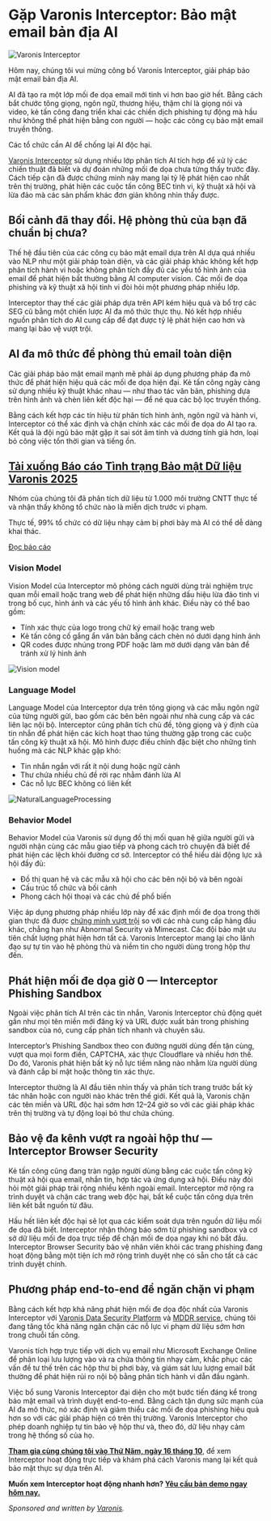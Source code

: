 # Gặp Varonis Interceptor: Bảo mật email bản địa AI

![Varonis Interceptor](https://www.bleepstatic.com/content/posts/2025/10/09/interceptor-email-security.jpg)

Hôm nay, chúng tôi vui mừng công bố Varonis Interceptor, giải pháp bảo mật email bản địa AI.

AI đã tạo ra một lớp mối đe dọa email mới tinh vi hơn bao giờ hết. Bằng cách bắt chước tông giọng, ngôn ngữ, thương hiệu, thậm chí là giọng nói và video, kẻ tấn công đang triển khai các chiến dịch phishing tự động mà hầu như không thể phát hiện bằng con người — hoặc các công cụ bảo mật email truyền thống.

Các tổ chức cần AI để chống lại AI độc hại.

[Varonis Interceptor](https://www.varonis.com/platform/email-security?hsLang=en&utm%5Fsource=bleepingcomputer&utm%5Fmedium=referral&utm%5Fcampaign=bleepingcomputer%5Freferral&utm%5Fcontent=article) sử dụng nhiều lớp phân tích AI tích hợp để xử lý các chiến thuật đã biết và dự đoán những mối đe dọa chưa từng thấy trước đây. Cách tiếp cận đã được chứng minh này mang lại tỷ lệ phát hiện cao nhất trên thị trường, phát hiện các cuộc tấn công BEC tinh vi, kỹ thuật xã hội và lừa đảo mà các sản phẩm khác đơn giản không nhìn thấy được.

## Bối cảnh đã thay đổi. Hệ phòng thủ của bạn đã chuẩn bị chưa?

Thế hệ đầu tiên của các công cụ bảo mật email dựa trên AI dựa quá nhiều vào NLP như một giải pháp toàn diện, và các giải pháp khác không kết hợp phân tích hành vi hoặc không phân tích đầy đủ các yếu tố hình ảnh của email để phát hiện bất thường bằng AI computer vision. Các mối đe dọa phishing và kỹ thuật xã hội tinh vi đòi hỏi một phương pháp nhiều lớp.

Interceptor thay thế các giải pháp dựa trên API kém hiệu quả và bổ trợ các SEG cũ bằng một chiến lược AI đa mô thức thực thụ. Nó kết hợp nhiều nguồn phân tích do AI cung cấp để đạt được tỷ lệ phát hiện cao hơn và mang lại bảo vệ vượt trội.

## AI đa mô thức để phòng thủ email toàn diện

Các giải pháp bảo mật email mạnh mẽ phải áp dụng phương pháp đa mô thức để phát hiện hiệu quả các mối đe dọa hiện đại. Kẻ tấn công ngày càng sử dụng nhiều kỹ thuật khác nhau — như thao tác văn bản, phishing dựa trên hình ảnh và chèn liên kết độc hại — để né qua các bộ lọc truyền thống.

Bằng cách kết hợp các tín hiệu từ phân tích hình ảnh, ngôn ngữ và hành vi, Interceptor có thể xác định và chặn chính xác các mối đe dọa do AI tạo ra. Kết quả là đội ngũ bảo mật gặp ít sai sót âm tính và dương tính giả hơn, loại bỏ công việc tốn thời gian và tiếng ồn.

## [Tải xuống Báo cáo Tình trạng Bảo mật Dữ liệu Varonis 2025](https://info.varonis.com/state-of-data-security-report-2025?utm%5Fsource=bleepingcomputer&utm%5Fmedium=referral&utm%5Fcampaign=bleepingcomputer%5Freferral&utm%5Fcontent=article)

Nhóm của chúng tôi đã phân tích dữ liệu từ 1.000 môi trường CNTT thực tế và nhận thấy không tổ chức nào là miễn dịch trước vi phạm.

Thực tế, 99% tổ chức có dữ liệu nhạy cảm bị phơi bày mà AI có thể dễ dàng khai thác.

[Đọc báo cáo](https://info.varonis.com/state-of-data-security-report-2025?utm%5Fsource=bleepingcomputer&utm%5Fmedium=referral&utm%5Fcampaign=bleepingcomputer%5Freferral&utm%5Fcontent=article)

### Vision Model 

Vision Model của Interceptor mô phỏng cách người dùng trải nghiệm trực quan mỗi email hoặc trang web để phát hiện những dấu hiệu lừa đảo tinh vi trong bố cục, hình ảnh và các yếu tố hình ảnh khác. Điều này có thể bao gồm:

* Tính xác thực của logo trong chữ ký email hoặc trang web
* Kẻ tấn công cố gắng ẩn văn bản bằng cách chèn nó dưới dạng hình ảnh
* QR codes được nhúng trong PDF hoặc làm mờ dưới dạng văn bản để tránh xử lý hình ảnh

![Vision model](https://www.bleepstatic.com/images/news/security/v/varonis/interceptor-email-security/google-account-security-alert.jpg)

### **Language Model** 

Language Model của Interceptor dựa trên tông giọng và các mẫu ngôn ngữ của từng người gửi, bao gồm các bên bên ngoài như nhà cung cấp và các liên lạc nội bộ. Interceptor cũng phân tích chủ đề, tông giọng và ý định của tin nhắn để phát hiện các kích hoạt thao túng thường gặp trong các cuộc tấn công kỹ thuật xã hội. Mô hình được điều chỉnh đặc biệt cho những tình huống mà các NLP khác gặp khó:

* Tin nhắn ngắn với rất ít nội dung hoặc ngữ cảnh
* Thư chứa nhiều chủ đề rời rạc nhằm đánh lừa AI
* Các nỗ lực BEC không có liên kết

![NaturalLanguageProcessing](https://www.bleepstatic.com/images/news/security/v/varonis/interceptor-email-security/visionmodel.jpg)

### **Behavior Model** 

Behavior Model của Varonis sử dụng đồ thị mối quan hệ giữa người gửi và người nhận cùng các mẫu giao tiếp và phong cách trò chuyện đã biết để phát hiện các lệch khỏi đường cơ sở. Interceptor có thể hiểu dải động lực xã hội đầy đủ:

* Đồ thị quan hệ và các mẫu xã hội cho các bên nội bộ và bên ngoài
* Cấu trúc tổ chức và bối cảnh
* Phong cách hội thoại và các chủ đề phổ biến

Việc áp dụng phương pháp nhiều lớp này để xác định mối đe dọa trong thời gian thực đã được [chứng minh vượt trội](https://view.highspot.com/viewer/69a857a25ddd610522b514d03a1e10d6) so với các nhà cung cấp hàng đầu khác, chẳng hạn như Abnormal Security và Mimecast. Các đội bảo mật ưu tiên chất lượng phát hiện hơn tất cả. Varonis Interceptor mang lại cho lãnh đạo sự tự tin vào hệ phòng thủ và niềm tin cho người dùng trong hộp thư đến.

## Phát hiện mối đe dọa giờ 0 — Interceptor Phishing Sandbox

Ngoài việc phân tích AI trên các tin nhắn, Varonis Interceptor chủ động quét gần như mọi tên miền mới đăng ký và URL được xuất bản trong phishing sandbox của nó, cung cấp phân tích nhanh và chuyên sâu.

Interceptor’s Phishing Sandbox theo con đường người dùng đến tận cùng, vượt qua mọi form điền, CAPTCHA, xác thực Cloudflare và nhiều hơn thế. Do đó, Varonis phát hiện bất kỳ nỗ lực tiềm năng nào nhằm lừa người dùng và đánh cắp bí mật hoặc thông tin xác thực.

Interceptor thường là AI đầu tiên nhìn thấy và phân tích trang trước bất kỳ tác nhân hoặc con người nào khác trên thế giới. Kết quả là, Varonis chặn các tên miền và URL độc hại sớm hơn 12–24 giờ so với các giải pháp khác trên thị trường và tự động loại bỏ thư chứa chúng.

## Bảo vệ đa kênh vượt ra ngoài hộp thư — Interceptor Browser Security

Kẻ tấn công cũng đang tràn ngập người dùng bằng các cuộc tấn công kỹ thuật xã hội qua email, nhắn tin, hợp tác và ứng dụng xã hội. Điều này đòi hỏi một giải pháp trải rộng nhiều kênh ngoài email. Interceptor mở rộng ra trình duyệt và chặn các trang web độc hại, bất kể cuộc tấn công dựa trên liên kết bắt nguồn từ đâu.

Hầu hết liên kết độc hại sẽ lọt qua các kiểm soát dựa trên nguồn dữ liệu mối đe dọa đã biết. Interceptor nhận thông báo sớm từ phishing sandbox và cơ sở dữ liệu mối đe dọa trực tiếp để chặn mối đe dọa ngay khi nó bắt đầu. Interceptor Browser Security bảo vệ nhân viên khỏi các trang phishing đang hoạt động bằng một tiện ích mở rộng trình duyệt nhẹ có sẵn cho tất cả các trình duyệt chính.

## Phương pháp end-to-end để ngăn chặn vi phạm

Bằng cách kết hợp khả năng phát hiện mối đe dọa độc nhất của Varonis Interceptor với [Varonis Data Security Platform](https://www.varonis.com/data-security-platform?hsLang=en&utm%5Fsource=bleepingcomputer&utm%5Fmedium=referral&utm%5Fcampaign=bleepingcomputer%5Freferral&utm%5Fcontent=article) và [MDDR service](https://www.varonis.com/platform/mddr?hsLang=en&utm%5Fsource=bleepingcomputer&utm%5Fmedium=referral&utm%5Fcampaign=bleepingcomputer%5Freferral&utm%5Fcontent=article), chúng tôi đang tăng tốc khả năng ngăn chặn các nỗ lực vi phạm dữ liệu sớm hơn trong chuỗi tấn công.

Varonis tích hợp trực tiếp với dịch vụ email như Microsoft Exchange Online để phân loại lưu lượng vào và ra chứa thông tin nhạy cảm, khắc phục các vấn đề tư thế trên các hộp thư bị phơi bày, và giám sát lưu lượng email bất thường để phát hiện rủi ro nội bộ bằng phân tích hành vi dẫn đầu ngành.

Việc bổ sung Varonis Interceptor đại diện cho một bước tiến đáng kể trong bảo mật email và trình duyệt end-to-end. Bằng cách tận dụng sức mạnh của AI đa mô thức, nó xác định và giảm thiểu các mối đe dọa phishing hiệu quả hơn so với các giải pháp hiện có trên thị trường. Varonis Interceptor cho phép doanh nghiệp tự tin bảo vệ hộp thư và, theo đó, dữ liệu nhạy cảm trong hệ thống số của họ.

[**Tham gia cùng chúng tôi vào Thứ Năm, ngày 16 tháng 10**](https://info.varonis.com/en/webinar/introducing-varonis-interceptor-2025-10-16?hsLang=en&utm%5Fsource=bleepingcomputer&utm%5Fmedium=referral&utm%5Fcampaign=bleepingcomputer%5Freferral&utm%5Fcontent=article), để xem Interceptor hoạt động trực tiếp và khám phá cách Varonis mang lại kết quả bảo mật thực sự dựa trên AI.

**Muốn xem Interceptor hoạt động nhanh hơn? [Yêu cầu bản demo ngay hôm nay.](https://info.varonis.com/en/interceptor-demo?hsLang=en&utm%5Fsource=bleepingcomputer&utm%5Fmedium=referral&utm%5Fcampaign=bleepingcomputer%5Freferral&utm%5Fcontent=article)**

_Sponsored and written by [Varonis](https://www.varonis.com/platform/email-security?utm%5Fsource=bleepingcomputer&utm%5Fmedium=referral&utm%5Fcampaign=bleepingcomputer%5Freferral&utm%5Fcontent=article)._